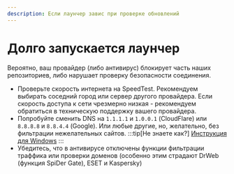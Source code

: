 ```yaml
---
description: Если лаунчер завис при проверке обновлений
---
```

# Долго запускается лаунчер

Вероятно, ваш провайдер (либо антивирус) блокирует часть наших репозиториев, либо нарушает проверку безопасности соединения.

* Проверьте скорость интернета на SpeedTest. Рекомендуем выбирать соседний город или сервер другого провайдера. Если скорость доступа к сети чрезмерно низкая - рекомендуем обратиться в техническую поддержку вашего провайдера.
* Попробуйте сменить DNS на `1.1.1.1` и `1.0.0.1` (CloudFlare) или `8.8.8.8` и `8.8.4.4` (Google). Или любые другие, но, желательно, без фильтрации нежелательных сайтов.
    :::tip[Не знаете как?]
    [Инструкция для Windows](https://remontka.pro/change-dns-server-windows/)
    :::
* Убедитесь, что в антивирусе отключены функции фильтрации траффика или проверки доменов (особенно этим страдают DrWeb (функция SpiDer Gate), ESET и Kaspersky)
